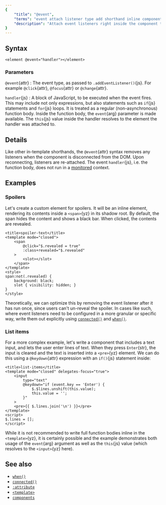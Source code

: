 ```yaml
---
{
	"title": "@event",
	"terms": "event attach listener type add shorthand inline component template bind at",
	"description": "Attach event listeners right inside the component template with @-prefixed attribute names."
}
---
```


## Syntax

```yz
<element @event="handler"></element>
```

### Parameters

`@event`{attr}
: The event type, as passed to `.addEventListener()`{js}. For example `@click`{attr}, `@focus`{attr} or `@change`{attr}.

`handler`{js}
: A block of JavaScript, to be executed when the event fires. This may include not only expressions, but also statements such as `if`{js} statements and `for`{js} loops. It is treated as a regular (non-asynchronous) function body. Inside the function body, the `event`{arg} parameter is made available. The `this`{js} value inside the handler resolves to the element the handler was attached to.

## Details

Like other in-template shorthands, the `@event`{attr} syntax removes any listeners when the component is disconnected from the DOM. Upon reconnecting, listeners are re-attached. The event `handler`{js}, i.e. the function body, does not run in a [monitored](/docs/monitor/) context.

## Examples

### Spoilers

Let's create a custom element for spoilers. It will be an inline element, rendering its contents inside a `<span>`{yz} in its shadow root. By default, the span hides the content and shows a black bar. When clicked, the contents are revealed.

```yz
<title>spoiler-text</title>
<template mode="closed">
	<span
		@click="$.revealed = true"
		:class+revealed="$.revealed"
	>
		<slot></slot>
	</span>
</template>
<style>
span:not(.revealed) {
	background: black;
	slot { visibility: hidden; }
}
</style>
```

Theoretically, we can optimize this by removing the event listener after it has run once, since users can't un-reveal the spoiler. In cases like such, where event listeners need to be configured in a more granular or specific way, write them out explicitly using [`connected()`](/docs/components/connected/) and [`when()`](/docs/when/).

### List items

For a more complex example, let's write a component that includes a text input, and lets the user enter lines of text. When they press `Enter`{str}, the input is cleared and the text is inserted into a `<pre>`{yz} element. We can do this using a `@keydown`{attr} expression with an `if()`{js} statement inside:

```yz
<title>list-items</title>
<template mode="closed" delegates-focus="true">
	<input
		type="text"
		@keydown="if (event.key == 'Enter') {
			$.$lines.unshift(this.value);
			this.value = '';
		}"
	>
	<pre>{{ $.lines.join('\n') }}</pre>
</template>
<script>
$.lines = [];
</script>
```

While it is not recommended to write full function bodies inline in the `<template>`{yz}, it is certainly possible and the example demonstrates both usage of the `event`{arg} argument as well as the `this`{js} value (which resolves to the `<input>`{yz} here).

## See also

- [`when()`](/docs/when/)
- [`connected()`](/docs/components/connected/)
- [`:attribute`](/docs/components/template/attribute/)
- [`<template>`](/docs/components/template/)
- [`components`](/docs/components/)
